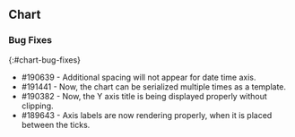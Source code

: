 ## Chart

### Bug Fixes
{:#chart-bug-fixes}

* \#190639 - Additional spacing will not appear for date time axis.
* \#191441 - Now, the chart can be serialized multiple times as a template.
* \#190382 - Now, the Y axis title is being displayed properly without clipping.
* \#189643 - Axis labels are now rendering properly, when it is placed between the ticks.
